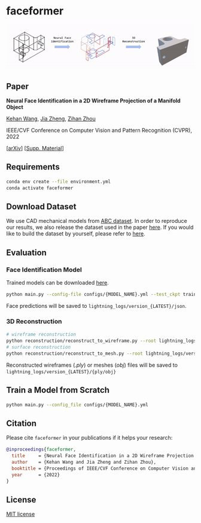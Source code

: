 # faceformer

<p align="center">
  <img src="assets/teaser.gif">
</p>

## Paper

**Neural Face Identification in a 2D Wireframe Projection of a Manifold Object**

[Kehan Wang](https://jason-khan.github.io/),
[Jia Zheng](https://bertjiazheng.github.io/),
[Zihan Zhou](https://zihan-z.github.io/)

IEEE/CVF Conference on Computer Vision and Pattern Recognition (CVPR), 2022

[[arXiv](https://arxiv.org/abs/2203.04229)] [[Supp. Material](https://drive.google.com/file/d/1dy_4-H86NGziDqbYIYIrFnZDRBY0gu5T/view)]

## Requirements

```bash
conda env create --file environment.yml
conda activate faceformer
```

## Download Dataset

We use CAD mechanical models from [ABC dataset](https://archive.nyu.edu/handle/2451/43778). In order to reproduce our results, we also release the dataset used in the paper [here](https://drive.google.com/drive/u/2/folders/1ynMD02E5FWlCPmQkWyjHdq4Zhe8DIXE2). If you would like to build the dataset by yourself, please refer to [here](dataset/README.md).

## Evaluation

### Face Identification Model
Trained models can be downloaded [here](https://drive.google.com/drive/u/2/folders/1oEoN_GzS36obLjvOlwFrOpWo0N7oh-fS).
```bash
python main.py --config-file configs/{MODEL_NAME}.yml --test_ckpt trained_models/{MODEL_NAME}.ckpt
```

Face predictions will be saved to `lightning_logs/version_{LATEST}/json`.

### 3D Reconstruction

```bash
# wireframe reconstruction
python reconstruction/reconstruct_to_wireframe.py --root lightning_logs/version_{LATEST}
# surface reconstruction
python reconstruction/reconstruct_to_mesh.py --root lightning_logs/version_{LATEST}
```

Reconstructed wireframes (*.ply*) or meshes (*obj*) files will be saved to `lightning_logs/version_{LATEST}/{ply/obj}`

## Train a Model from Scratch

```bash
python main.py --config_file configs/{MODEL_NAME}.yml
```

## Citation

Please cite `faceformer` in your publications if it helps your research:

```bibtex
@inproceedings{faceformer,
  title     = {Neural Face Identification in a 2D Wireframe Projection of a Manifold Object},
  author    = {Kehan Wang and Jia Zheng and Zihan Zhou},
  booktitle = {Proceedings of IEEE/CVF Conference on Computer Vision and Pattern Recognition (CVPR)},
  year      = {2022}
}
```

## License

[MIT license](LICENSE)